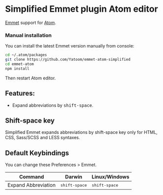 # Simplified Emmet plugin Atom editor

[Emmet](http://emmet.io) support for [Atom](http://atom.io).

### Manual installation

You can install the latest Emmet version manually from console:

```bash
cd ~/.atom/packages
git clone https://github.com/Yatoom/emmet-atom-simplified
cd emmet-atom
npm install
```

Then restart Atom editor.

## Features:

* Expand abbreviations by <kbd>shift-space</kbd>.

## Shift-space key

Simplified Emmet expands abbreviations by shift-space key only for HTML, CSS, Sass/SCSS and LESS syntaxes. 

## Default Keybindings

You can change these Preferences > Emmet.

Command | Darwin | Linux/Windows
------- | ------ | -------------
Expand Abbreviation | <kbd>shift-space</kbd> | <kbd>shift-space</kbd>
